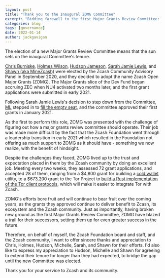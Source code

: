```yaml
---
layout: post
title: "Thank you to the Inaugural ZOMG Committee"
excerpt: "Bidding farewell to the first Major Grants Review Committee: Chris, Holmes, Hudson, Michelle and Shawn."
categories: blog
tags: [governance]
date: 2022-01-14
author: jackgavigan
---
```


The election of a new Major Grants Review Committee means that the sun sets on the inaugural Committee's tenure. 

[Chris Burniske](https://forum.zcashcommunity.com/t/burniske-for-mgrc/36731), [Holmes Wilson](https://forum.zcashcommunity.com/t/holmes-wilson-for-mgrc/37034), [Hudson Jameson](https://forum.zcashcommunity.com/t/hudson-jameson-announces-his-candidacy-for-an-mgrc-position/36503), [Sarah Jamie Lewis](https://forum.zcashcommunity.com/t/sarah-jamie-lewis-announces-her-candidacy-for-the-major-grants-review-committee/36516), and [Shawn (aka MineZcash)](https://forum.zcashcommunity.com/t/application-for-the-major-grants-review-committee/36591) were elected by the Zcash Community Advisory Panel in September 2020, and they decided to adopt the name Zcash Open Major Grants (ZOMG). The Major Grants slice of the Dev Fund began accruing ZEC when NU4 activated two months later, and the first grant applications were submitted in early 2021. 

Following Sarah Jamie Lewis's decision to step down from the Committee, [ML](https://forum.zcashcommunity.com/t/ml-for-mgrc/36718) stepped in to [fill the empty seat](/blog/moving-forward-addressing-zomg-seat-vacancy/), and the committee approved their first grants in January 2021. 

As the first to perform this role, ZOMG was presented with the challenge of figuring out how a major grants review committee should operate. Their job was made more difficult by the fact that the Zcash Foundation went through a leadership transition in early 2021 which resulted in the Foundation not offering as much support to ZOMG as  it should have - something we now realize, with the benefit of hindsight. 

Despite the challenges they faced, ZOMG lived up to the trust and expectation placed in them by the Zcash community by doing an excellent job. Meeting every two weeks, they assessed 72 grant applications, and accepted 28 of them, ranging from a $4,800 grant for building a [cold wallet](https://grants.zfnd.org/proposals/643943131-cold-wallet) utility, to a $673,200 grant to the Tor Project to [build a Rust implementation of the Tor client protocols](https://grants.zfnd.org/proposals/215972995-arti-a-pure-rust-tor-implementation-for-zcash-and-beyond), which will make it easier to integrate Tor with Zcash. 

ZOMG's efforts bore fruit and will continue to bear fruit over the coming years, as the grants they approved continue to deliver benefit to Zcash, its ecosystem and the Zcash community. Just as importantly, having broken new ground as the first Major Grants Review Committee, ZOMG have blazed a trail for their successors, setting them up for even greater success in the future. 

Therefore, on behalf of myself, the Zcash Foundation board and staff, and the Zcash community, I want to offer sincere thanks and appreciation to Chris, Holmes, Hudson, Michelle, Sarah, and Shawn for their efforts. I'd also like to express my appreciation to Hudson, Michelle and Shawn for agreeing to extend their tenure for longer than they had expected, to bridge the gap until the new Committee was elected. 

Thank you for your service to Zcash and its community. 

